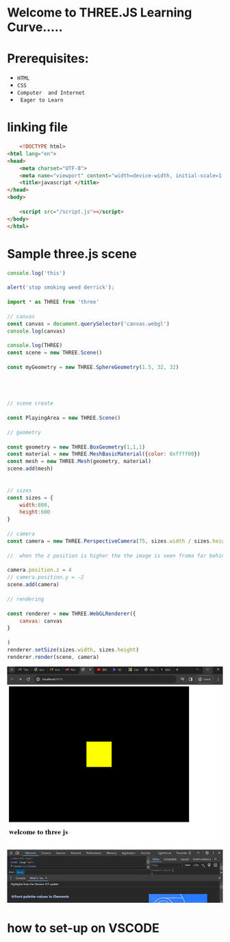 # Welcome to THREE.JS Learning Curve.....
# Prerequisites:

 * ` HTML `
 * ` CSS `
  * ` Computer  and Internet `
* ` Eager to Learn`

# linking file 

```HTML
    <!DOCTYPE html>
<html lang="en">
<head>
    <meta charset="UTF-8">
    <meta name="viewport" content="width=device-width, initial-scale=1.0">
    <title>javascript </title>
</head>
<body>
    
    <script src="/script.js"></script>
</body>
</html>

```

# Sample three.js scene
```javascript
console.log('this')

alert('stop smoking weed derrick');

import * as THREE from 'three'

// canvas
const canvas = document.querySelector('canvas.webgl')
console.log(canvas)

console.log(THREE)
const scene = new THREE.Scene()

const myGeometry = new THREE.SphereGeometry(1.5, 32, 32)




// scene create

const PlayingArea = new THREE.Scene()

// geometry

const geometry = new THREE.BoxGeometry(1,1,1)
const material = new THREE.MeshBasicMaterial({color: 0xffff00})
const mesh = new THREE.Mesh(geometry, material)
scene.add(mesh)


// sizes
const sizes = {
    width:800,
    height:600
}

// camera
const camera = new THREE.PerspectiveCamera(75, sizes.width / sizes.height)

//  when the z position is higher the the image is seen froma far behind.

camera.position.z = 4
// camera.position.y = -2
scene.add(camera)

// rendering

const renderer = new THREE.WebGLRenderer({
    canvas: canvas
}

)
renderer.setSize(sizes.width, sizes.height)
renderer.render(scene, camera)


```
![](/Screenshot%20(117).png)



# how to set-up on VSCODE
<!-- writting a GOOD README -->

<!-- # Heading 1
## Heading 2
### Heading 3

Emphasis, aka italics, with *asterisks* or _underscores_.

Strong emphasis, aka bold, with **asterisks** or __underscores__.

Combined emphasis with **asterisks and _underscores_**.
1. First ordered list item
2. Another item
⋅⋅* Unordered sub-list. 
1. Actual numbers don't matter, just that it's a number
⋅⋅1. Ordered sub-list
4. And another item.

[I'm an inline-style link](https://www.google.com)

[I'm an inline-style link with title](https://www.google.com "Google's Homepage")

![descriptive alt text](https://github.com/adam-p/markdown-here/raw/master/src/common/images/icon48.png "Logo Title Text 1") -->


<!-- https://learn.microsoft.com/en-us/office/vba/language/reference/user-interface-help/color-constants -->